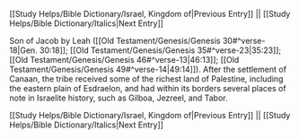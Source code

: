 [[Study Helps/Bible Dictionary/Israel, Kingdom of|Previous Entry]]  ||  [[Study Helps/Bible Dictionary/Italics|Next Entry]]

 Son of Jacob by Leah ([[Old Testament/Genesis/Genesis 30#^verse-18|Gen. 30:18]]; [[Old Testament/Genesis/Genesis 35#^verse-23|35:23]]; [[Old Testament/Genesis/Genesis 46#^verse-13|46:13]]; [[Old Testament/Genesis/Genesis 49#^verse-14|49:14]]). After the settlement of Canaan, the tribe received some of the richest land of Palestine, including the eastern plain of Esdraelon, and had within its borders several places of note in Israelite history, such as Gilboa, Jezreel, and Tabor.

[[Study Helps/Bible Dictionary/Israel, Kingdom of|Previous Entry]]  ||  [[Study Helps/Bible Dictionary/Italics|Next Entry]]